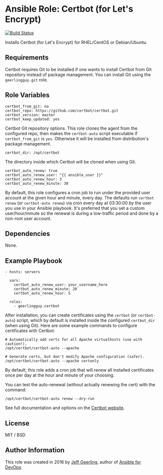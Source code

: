 # Ansible Role: Certbot (for Let's Encrypt)

[![Build Status](https://travis-ci.org/geerlingguy/ansible-role-certbot.svg?branch=master)](https://travis-ci.org/geerlingguy/ansible-role-certbot)

Installs Certbot (for Let's Encrypt) for RHEL/CentOS or Debian/Ubuntu.

## Requirements

Certbot requires Git to be installed if one wants to install Certbot from Git repository instead of package management. You can install Git using the `geerlingguy.git` role.

## Role Variables

    certbot_from_git: no
    certbot_repo: https://github.com/certbot/certbot.git
    certbot_version: master
    certbot_keep_updated: yes

Certbot Git repository options. This role clones the agent from the configured repo, then makes the `certbot-auto` script executable if `certbot_from_git` is `yes`. Otherwise it will be installed from distribution's package management.

    certbot_dir: /opt/certbot

The directory inside which Certbot will be cloned when using Git.

    certbot_auto_renew: true
    certbot_auto_renew_user: "{{ ansible_user }}"
    certbot_auto_renew_hour: 3
    certbot_auto_renew_minute: 30

By default, this role configures a cron job to run under the provided user account at the given hour and minute, every day. The defaults run `certbot renew` (or `certbot-auto renew`) via cron every day at 03:30:00 by the user you use in your Ansible playbook. It's preferred that you set a custom user/hour/minute so the renewal is during a low-traffic period and done by a non-root user account.

## Dependencies

None.

## Example Playbook

    - hosts: servers

      vars:
        certbot_auto_renew_user: your_username_here
        certbot_auto_renew_minute: 20
        certbot_auto_renew_hour: 5

      roles:
        - geerlingguy.certbot

After installation, you can create certificates using the `certbot` (or `certbot-auto`) script, which by default is installed inside the configured `certbot_dir` (when using Git). Here are some example commands to configure certificates with Certbot:

    # Automatically add certs for all Apache virtualhosts (use with caution!).
    /opt/certbot/certbot-auto --apache

    # Generate certs, but don't modify Apache configuration (safer).
    /opt/certbot/certbot-auto --apache certonly

By default, this role adds a cron job that will renew all installed certificates once per day at the hour and minute of your choosing.

You can test the auto-renewal (without actually renewing the cert) with the command:

    /opt/certbot/certbot-auto renew --dry-run

See full documentation and options on the [Certbot website](https://certbot.eff.org/).

## License

MIT / BSD

## Author Information

This role was created in 2016 by [Jeff Geerling](https://www.jeffgeerling.com/), author of [Ansible for DevOps](https://www.ansiblefordevops.com/).

